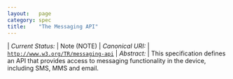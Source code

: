 ```yaml
---
layout:   page
category: spec
title:    "The Messaging API"
---
```


| *Current Status:* | Note (NOTE)
| *Canonical URI:* | [`http://www.w3.org/TR/messaging-api`](http://www.w3.org/TR/messaging-api)
| *Abstract:* | This specification defines an API that provides access to messaging functionality in the device, including SMS, MMS and email.